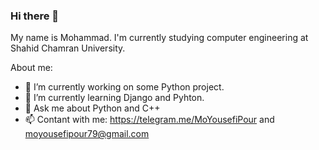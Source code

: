### Hi there 👋
My name is Mohammad. I'm currently studying computer engineering at Shahid Chamran University.


About me:

- 🔭 I’m currently working on some Python project.
- 🌱 I’m currently learning Django and Pyhton.
- 💬 Ask me about Python and C++
- 📫 Contant with me: https://telegram.me/MoYousefiPour and moyousefipour79@gmail.com
